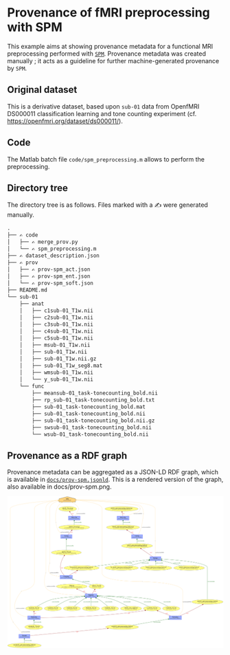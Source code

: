# Provenance of fMRI preprocessing with SPM

This example aims at showing provenance metadata for a functional MRI preprocessing performed with [`SPM`](https://www.fil.ion.ucl.ac.uk/spm/). Provenance metadata was created manually ; it acts as a guideline for further machine-generated provenance by `SPM`. 

## Original dataset

This is a derivative dataset, based upon `sub-01` data from OpenfMRI DS000011 classification learning and tone counting experiment (cf. https://openfmri.org/dataset/ds000011/).

## Code

The Matlab batch file `code/spm_preprocessing.m` allows to perform the preprocessing.

## Directory tree

The directory tree is as follows. Files marked with a ✍️ were generated manually.

```
.
├── ✍️ code
│   ├── ✍️ merge_prov.py
│   └── ✍️ spm_preprocessing.m
├── ✍️ dataset_description.json
├── ✍️ prov
│   ├── ✍️ prov-spm_act.json
│   ├── ✍️ prov-spm_ent.json
│   └── ✍️ prov-spm_soft.json
├── README.md
└── sub-01
    ├── anat
    │   ├── c1sub-01_T1w.nii
    │   ├── c2sub-01_T1w.nii
    │   ├── c3sub-01_T1w.nii
    │   ├── c4sub-01_T1w.nii
    │   ├── c5sub-01_T1w.nii
    │   ├── msub-01_T1w.nii
    │   ├── sub-01_T1w.nii
    │   ├── sub-01_T1w.nii.gz
    │   ├── sub-01_T1w_seg8.mat
    │   ├── wmsub-01_T1w.nii
    │   └── y_sub-01_T1w.nii
    └── func
        ├── meansub-01_task-tonecounting_bold.nii
        ├── rp_sub-01_task-tonecounting_bold.txt
        ├── sub-01_task-tonecounting_bold.mat
        ├── sub-01_task-tonecounting_bold.nii
        ├── sub-01_task-tonecounting_bold.nii.gz
        ├── swsub-01_task-tonecounting_bold.nii
        └── wsub-01_task-tonecounting_bold.nii
```

## Provenance as a RDF graph

Provenance metadata can be aggregated as a JSON-LD RDF graph, which is available in [`docs/prov-spm.jsonld`](docs/prov-spm.jsonld). This is a rendered version of the graph, also available in docs/prov-spm.png.

![Rendered version of the RDF graph](docs/prov-spm.png)
